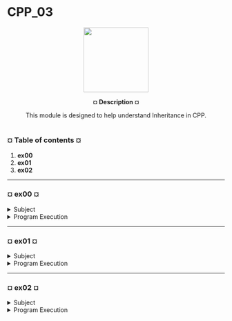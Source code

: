 # CPP_03
<p align="center"><img src="https://cdn-images-1.medium.com/v2/resize:fit:1200/1*mb0KkzYAZDDSvdYC2MM5hg.jpeg" width="150" height="150" />


<p align="center"><b>¤ Description ¤</b>

<p align="center">This module is designed to help understand Inheritance in CPP.</p>

#

<h3><b>¤ Table of contents ¤</b></h3>

1) <b>ex00</b>
2) <b>ex01</b>
3) <b>ex02</b>

---

<h3><b>¤ ex00 ¤</b></h3>

<details>
  <summary>Subject</summary>
  
  |<b>Exercise 00: Aaaaand... OPEN!</b>|
  |:----------------|
  |Turn in directory: ex00/|
  |Files to turn in:  Makefile, main.cpp, ClapTrap.{h, hpp}, ClapTrap.cpp|
  |Forbidden functions : None|

  * First, you have to implement a class. It will be called ClapTrap and will have the following private attributes initialized
    to the values specified in brackets:

    1\) Name, which is passed as parameter to a constructor.

    2\) Hit points (10), represent the health of the ClapTrap.

    3\) Energy points (10).

    4\) Attack damage (0).

  * Add the following public member functions so the ClapTrap looks more realistic:

    1\) `void attack(const std::string& target);`

    2\) `void takeDamage(unsigned int amount);`

    3\) `void beRepaired(unsigned int amount);`

  * When ClapTrack attacks, it causes its target to lose `<attack damage>` hit points.
    When ClapTrap repairs itself, it gets `<amount>` hit points back. Attacking and repairing
    cost 1 energy point each. Of course, ClapTrap can’t do anything if it has no hit points
    or energy points left.

  * In all of these member functions, you have to print a message to describe what happens. For example, the
    `attack()` function may display something like (of course, without the angle brackets):

      `ClapTrap <name> attacks <target>, causing <damage> points of damage!`

  * The constructors and destructor must also display a message, so your peer-evaluators
    can easily see they have been called.
    
</details>

<details>
  <summary>Program Execution</summary>

* Execute make
* Execute the program by running `./ex00`

* Example of running the program:

  ```text
  [tb@localhost ex00]$ ./ex00
  --------------------------------------------------
  -- Battle music starts... --
  ClapTrap Freya has joined the battle!
  ClapTrap Freya attacks Green Dragon for 0 damage.
  ClapTrap Freya took 5 points of damage!
  ClapTrap Freya recovered 4 hit points!
  ClapTrap Freya took 5 points of damage!
  ClapTrap Freya recovered 4 hit points!
  ClapTrap Freya took 10 points of damage!
  ClapTrap Freya is KO!
  ClapTrap Freya is KO.
  ClapTrap Freya is KO.
  ClapTrap Freya has left the battle!
  --------------------------------------------------
  -- Try again? --
  --------------------------------------------------
  -- Battle music starts... --
  ClapTrap Freya has joined the battle!
  ClapTrap Green Dragon has joined the battle!
  ClapTrap Freya attacks Green Dragon
  ClapTrap Green Dragon took 0 points of damage!
  ClapTrap Freya attacks Green Dragon
  ClapTrap Green Dragon took 0 points of damage!
  ClapTrap Freya attacks Green Dragon
  ClapTrap Green Dragon took 0 points of damage!
  ClapTrap Freya attacks Green Dragon
  ClapTrap Green Dragon took 0 points of damage!
  ClapTrap Freya attacks Green Dragon
  ClapTrap Green Dragon took 0 points of damage!
  ClapTrap Green Dragon slammed its tail against Freya!
  ClapTrap Freya took 5 points of damage!
  ClapTrap Freya recovered 1 hit points!
  ClapTrap Freya recovered 1 hit points!
  ClapTrap Freya recovered 1 hit points!
  ClapTrap Freya recovered 1 hit points!
  ClapTrap Freya recovered 1 hit points!
  ClapTrap Freya is out of energy!
  ClapTrap Green Dragon has left the battle!
  ClapTrap Freya has left the battle!
  --------------------------------------------------
  [tb@localhost ex00]$

</details>

---
<h3><b>¤ ex01 ¤</b></h3>

<details>
  <summary>Subject</summary>
  
  |<b>Exercise 01: Serena, my love!</b>|
  |:----------------|
  |Turn in directory: ex01/|
  |Files to turn in: Files from previous exercise + ScavTrap.{h, hpp}, ScavTrap.cpp|
  |Forbidden functions : None|

  * Because you can never have enough ClapTraps, you will now create a derived robot.
    It will be named ScavTrap and will inherit the constructors and destructor from ClapTrap. However, its constructors, destructor
    and `attack()` will print different messages. After all, ClapTraps are aware of their individuality.

  * Note that proper construction/destruction chaining must be shown in your tests.
    When a ScavTrap is created, the program starts by building a ClapTrap. Destruction is
    in reverse order. Why?
  
  * ScavTrap will use the attributes of ClapTrap (update ClapTrap in consequence) and
   must initialize them to:

     1\) Name, which is passed as parameter to a constructor

     2\) Hit points (100), represent the health of the ClapTrap

     3\) Energy points (50)

     4\) Attack damage (20)

  * ScavTrap will also have its own special capacity: `void guardGate();`


</details>

<details>
  <summary>Program Execution</summary>

* Execute make
* Execute the program by running `./ex01`

* Example of running the program:

    ```text
    [tb@localhost ex01]$ ./ex01
    --------------------------------------------------
    -- Battle music starts... --
    ClapTrap Nova Dragon has joined the battle!
    ScavTrap Nova Dragon has joined the battle!
    ScavTrap Nova Dragon has entered in Gate keeper mode.
    ScavTrap Nova Dragon attacks Freya for 20 damage.
    ClapTrap Nova Dragon took 5 points of damage!
    ClapTrap Nova Dragon recovered 4 hit points!
    Freya grew tired of Nova Dragon's bullshit and used 'Jump'!
    ClapTrap Nova Dragon took 120 points of damage!
    ClapTrap Nova Dragon is KO!
    ClapTrap Nova Dragon is KO.
    ClapTrap Nova Dragon is KO.
    Nova Dragon fled the battle!
    ScavTrap Nova Dragon has left the battle!
    ClapTrap Nova Dragon has left the battle!
    --------------------------------------------------
    -- Follow in pursuit? --
    --------------------------------------------------
    -- Battle music starts... --
    ClapTrap Nova Dragon has joined the battle!
    ScavTrap Nova Dragon has joined the battle!
    ClapTrap Fratley has joined the battle!
    ClapTrap Freya has joined the battle!
    ClapTrap Freya clapped Nova Dragon
    ClapTrap Nova Dragon took 0 points of damage!
    ScavTrap Nova Dragon attacks Freya, causing 20 points of damage!
    ClapTrap Freya took 20 points of damage!
    ClapTrap Freya is KO!
    ClapTrap Fratley clapped Nova Dragon
    ClapTrap Nova Dragon took 0 points of damage!
    ScavTrap Nova Dragon attacks Fratley, causing 20 points of damage!
    ClapTrap Fratley took 20 points of damage!
    ClapTrap Fratley is KO!
    ScavTrap Nova Dragon attacks Fratley, causing 20 points of damage!
    ClapTrap Fratley is dead.
    Nova Dragon lost its balance and smashed against the rocks!
    ClapTrap Nova Dragon took 80 points of damage!
    ClapTrap Nova Dragon recovered 18 hit points!
    ClapTrap Freya has left the battle!
    ClapTrap Fratley has left the battle!
    ScavTrap Nova Dragon has left the battle!
    ClapTrap Nova Dragon has left the battle!
    Game over...
    --------------------------------------------------
    [tb@localhost ex01]$

  
</details>

---
<h3><b>¤ ex02 ¤</b></h3>

<details>
  <summary>Subject</summary>
  
  |<b>Exercise 02: Repetitive work</b>|
  |:----------------|
  |Turn in directory: ex02/|
  |Files to turn in: :  Files from previous exercises + FragTrap.{h, hpp}, FragTrap.cpp|
  |Forbidden functions : roundf (from <cmath>)|

  * Now, implement a FragTrap class that inherits from ClapTrap. It is very similar to
    ScavTrap. However, its construction and destruction messages must be different. Proper
    construction/destruction chaining must be shown in your tests. When a FragTrap is
    created, the program starts by building a ClapTrap. Destruction is in reverse order.

  * Same things for the attributes, but with different values this time:

    1\) Name, which is passed as parameter to a constructor

    2\) Hit points (100), represent the health of the ClapTrap

    3\) Energy points (100)

    4\) Attack damage (30)

  * FragTrap has a special capacity too: `void highFivesGuys(void);`

  * This member function displays a positive high fives request on the standard output.

</details>

<details>
  <summary>Program Execution</summary>

  * Execute make
  * Execute the program by running `./ex02`

  * Example of running the program:

    ```text
    [tb@localhost ex02]$ ./ex02
    --------------------------------------------------
    -- Battle music starts... --
    ClapTrap Kuja has joined the battle!
    FragTrap Kuja has joined the battle!
    FragTrap Kuja asks for a high five!
    FragTrap Kuja attacks Freya for 30 damage.
    ClapTrap Kuja took 5 points of damage!
    ClapTrap Kuja recovered 4 hit points!
    ClapTrap Kuja took 120 points of damage!
    ClapTrap Kuja is KO!
    ClapTrap Kuja is KO.
    ClapTrap Kuja is KO.
    Game over...
    FragTrap Kuja has left the battle!
    ClapTrap Kuja has left the battle!
    --------------------------------------------------
    -- Try again? --
    --------------------------------------------------
    -- Battle music starts... --
    ClapTrap Kuja has joined the battle!
    FragTrap Kuja has joined the battle!
    ClapTrap Puck has joined the battle!
    FragTrap Puck has joined the battle!
    ClapTrap Freya has joined the battle!
    ClapTrap Fratley has joined the battle!
    FragTrap Kuja asks for a high five!
    Dragoons are not amused, and ignore Kuja's request...
    FragTrap Kuja attacks Freya, causing 30 points of damage!
    ClapTrap Freya took 30 points of damage!
    ClapTrap Freya is KO!
    FragTrap Kuja attacks Fratley, causing 30 points of damage!
    ClapTrap Fratley took 30 points of damage!
    ClapTrap Fratley is KO!
    ClapTrap Puck took 30 points of damage!
    FragTrap Kuja implodes.
    ClapTrap Kuja took 99 points of damage!
    ClapTrap Kuja recovered 18 hit points!
    ClapTrap Kuja took 30 points of damage!
    ClapTrap Kuja is KO!
    ClapTrap Fratley has left the battle!
    ClapTrap Freya has left the battle!
    FragTrap Puck has left the battle!
    ClapTrap Puck has left the battle!
    FragTrap Kuja has left the battle!
    ClapTrap Kuja has left the battle!
    -- Congratulations! You won! --
    --------------------------------------------------
    [tb@localhost ex02]$
    
</details>
